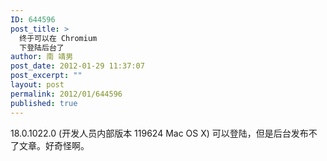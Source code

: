 ```yaml
---
ID: 644596
post_title: >
  终于可以在 Chromium
  下登陆后台了
author: 南 靖男
post_date: 2012-01-29 11:37:07
post_excerpt: ""
layout: post
permalink: 2012/01/644596
published: true
---
```

18.0.1022.0 (开发人员内部版本 119624 Mac OS X) 可以登陆，但是后台发布不了文章。好奇怪啊。